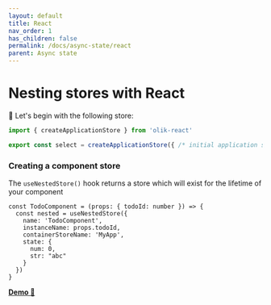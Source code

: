 ```yaml
---
layout: default
title: React
nav_order: 1
has_children: false
permalink: /docs/async-state/react
parent: Async state
---
```


# Nesting stores with React

🥚 Let's begin with the following store:

```ts
import { createApplicationStore } from 'olik-react'

export const select = createApplicationStore({ /* initial application state */ })
```

### **Creating** a component store
The `useNestedStore()` hook returns a store which will exist for the lifetime of your component
```tsx
const TodoComponent = (props: { todoId: number }) => {
  const nested = useNestedStore({
    name: 'TodoComponent',
    instanceName: props.todoId,
    containerStoreName: 'MyApp',
    state: {
      num: 0,
      str: "abc"
    }
  })
}
```
[**Demo 🥚**](https://codesandbox.io/s/olik-react-nested-stores-ve6lj?file=/src/App.tsx)
